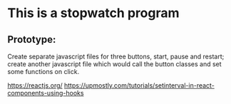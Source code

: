 # This is a stopwatch program 
## Prototype:
Create separate javascript files for three buttons, start, pause and restart; create another javascript file which would call the button classes and set some functions on click.

https://reactjs.org/
https://upmostly.com/tutorials/setinterval-in-react-components-using-hooks